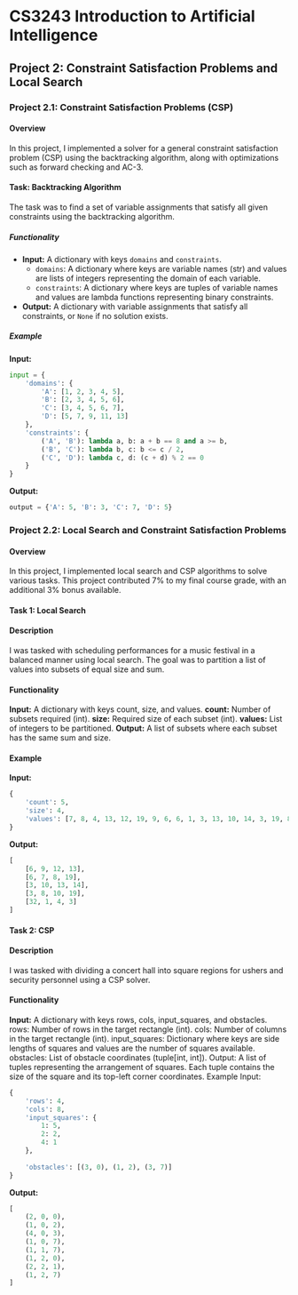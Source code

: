 # CS3243 Introduction to Artificial Intelligence
## Project 2: Constraint Satisfaction Problems and Local Search

### Project 2.1: Constraint Satisfaction Problems (CSP)

#### Overview
In this project, I implemented a solver for a general constraint satisfaction problem (CSP) using the backtracking algorithm, along with optimizations such as forward checking and AC-3. 

#### Task: Backtracking Algorithm
The task was to find a set of variable assignments that satisfy all given constraints using the backtracking algorithm.

##### Functionality
- **Input:** A dictionary with keys `domains` and `constraints`.
  - `domains`: A dictionary where keys are variable names (str) and values are lists of integers representing the domain of each variable.
  - `constraints`: A dictionary where keys are tuples of variable names and values are lambda functions representing binary constraints.
- **Output:** A dictionary with variable assignments that satisfy all constraints, or `None` if no solution exists.

##### Example
**Input:**
```python
input = {
    'domains': {
        'A': [1, 2, 3, 4, 5],
        'B': [2, 3, 4, 5, 6],
        'C': [3, 4, 5, 6, 7],
        'D': [5, 7, 9, 11, 13]
    },
    'constraints': {
        ('A', 'B'): lambda a, b: a + b == 8 and a >= b,
        ('B', 'C'): lambda b, c: b <= c / 2,
        ('C', 'D'): lambda c, d: (c + d) % 2 == 0
    }
}
```

**Output:**

```python
output = {'A': 5, 'B': 3, 'C': 7, 'D': 5}
```

### Project 2.2: Local Search and Constraint Satisfaction Problems
#### Overview
In this project, I implemented local search and CSP algorithms to solve various tasks. This project contributed 7% to my final course grade, with an additional 3% bonus available.

#### Task 1: Local Search
#### Description
I was tasked with scheduling performances for a music festival in a balanced manner using local search. The goal was to partition a list of values into subsets of equal size and sum.

#### Functionality
**Input:** A dictionary with keys count, size, and values.
**count:** Number of subsets required (int).
**size:** Required size of each subset (int).
**values:** List of integers to be partitioned.
**Output:** A list of subsets where each subset has the same sum and size.

#### Example
**Input:**

```python
{
    'count': 5,
    'size': 4,
    'values': [7, 8, 4, 13, 12, 19, 9, 6, 6, 1, 3, 13, 10, 14, 3, 19, 8, 10, 32, 3]
}
```
**Output:**

```python
[
    [6, 9, 12, 13],
    [6, 7, 8, 19],
    [3, 10, 13, 14],
    [3, 8, 10, 19],
    [32, 1, 4, 3]
]
```
#### Task 2: CSP
#### Description
I was tasked with dividing a concert hall into square regions for ushers and security personnel using a CSP solver.

#### Functionality
**Input:** A dictionary with keys rows, cols, input_squares, and obstacles.
rows: Number of rows in the target rectangle (int).
cols: Number of columns in the target rectangle (int).
input_squares: Dictionary where keys are side lengths of squares and values are the number of squares available.
obstacles: List of obstacle coordinates (tuple[int, int]).
Output: A list of tuples representing the arrangement of squares. Each tuple contains the size of the square and its top-left corner coordinates.
Example
Input:

``` python
{
    'rows': 4,
    'cols': 8,
    'input_squares': {
        1: 5,
        2: 2,
        4: 1
    },
    
    'obstacles': [(3, 0), (1, 2), (3, 7)]
}
```

**Output:**

``` python
[
    (2, 0, 0),
    (1, 0, 2),
    (4, 0, 3),
    (1, 0, 7),
    (1, 1, 7),
    (1, 2, 0),
    (2, 2, 1),
    (1, 2, 7)
]
```
